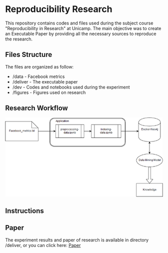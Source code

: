 # Reproducibility Research

This repository contains codes and files used during the subject course "Reproducibility in Research" at Unicamp. The main objective was to create an Executable Paper by providing all the necessary sources to reproduce the research.

## Files Structure

The files are organized as follow:

* /data - Facebook metrics
* /deliver - The executable paper
* /dev - Codes and notebooks used during the experiment
* /figures - Figures used on research

## Research Workflow

![Research Workflow](figures/workflow-files.png)


## Instructions

## Paper
The experiment results and paper of research is available in directory /deliver, or you can click here: [Paper](deliver/paper.ipynb)